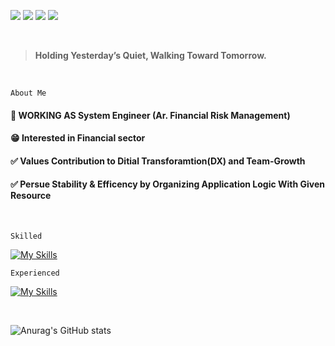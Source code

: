 <a href="" target="_blank"><img src="https://img.shields.io/badge/Nation : KR-000000?style=flat-square&logoColor=FFFFFF"/></a>
<a href="https://doinitright.tistory.com" target="_blank"><img src="https://img.shields.io/badge/Blog-FF4785?style=flat-square&logo=tistory&logoColor=FFFFFF"/></a>
<a href="https://www.linkedin.com/in/sangje-lee-729742277/" target="_blank"><img src="https://img.shields.io/badge/LinkedIn-0A66C2?style=flat-square&logo=LinkedIn&logoColor=FFFFFF"/></a>
<a href="https://mail.google.com/mail/u/0" target="_blank"><img src="https://img.shields.io/badge/kueeng8008@gmail.com-EA4335?style=flat-square&logo=Gmail&logoColor=FFFFFF"/></a>

<br>

> **Holding Yesterday’s Quiet, Walking Toward Tomorrow.**

<br>

`About Me`
<h4><strong>👦 WORKING AS System Engineer (Ar. Financial Risk Management) </strong><br>
<h4>😁 Interested in Financial sector 
<h4>✅ Values Contribution to Ditial Transforamtion(DX) and Team-Growth</h4>
<h4>✅ Persue Stability & Efficency by Organizing Application Logic With Given Resource</h4>

<br>

`Skilled`
  
[![My Skills](https://skillicons.dev/icons?i=java,javascript,spring,cpp,cmake,mysql,linux)](https://skillicons.dev)
  
`Experienced`
  
[![My Skills](https://skillicons.dev/icons?i=react,redis,gradle,maven,hibernate,docker,githubactions)](https://skillicons.dev)

<br> 

![Anurag's GitHub stats](https://github-readme-stats.vercel.app/api?username=Bisi3asi&show_icons=true&theme=radical)
